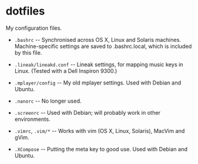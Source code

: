 dotfiles
========

My configuration files.

* `.bashrc` -- Synchronised across OS X, Linux and Solaris machines.
  Machine-specific settings are saved to .bashrc.local, which is included by
  this file.

* `.lineak/lineakd.conf` -- Lineak settings, for mapping music keys in Linux.
  (Tested with a Dell Inspiron 9300.)

* `.mplayer/config` -- My old mplayer settings. Used with Debian and Ubuntu.

* `.nanorc` -- No longer used.

* `.screenrc` -- Used with Debian; will probably work in other environments.

* `.vimrc`, `.vim/*` -- Works with vim (OS X, Linux, Solaris), MacVim and gVim.

* `.XCompose` -- Putting the meta key to good use. Used with Debian and Ubuntu.
